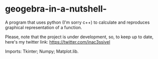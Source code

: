 # geogebra-in-a-nutshell-

A program that uses python (I'm sorry c++) to calculate and reproduces graphical representation of a function.

Please, note that the project is under development, so, to keep up to date, here's my twitter link: https://twitter.com/inac3ssivel

Imports:
   Tkinter;
   Numpy;
   Matplot.lib.
